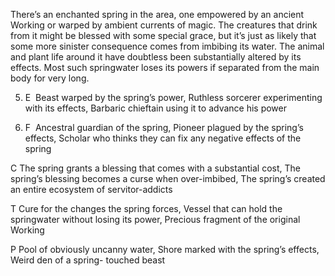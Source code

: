 There’s an enchanted spring in the area, one empowered by an ancient Working or warped by ambient currents of magic. The creatures that drink from it might be blessed with some special grace, but it’s just as likely that some more sinister consequence comes from imbibing its water. The animal and plant life around it have doubtless been substantially altered by its effects. Most such springwater loses its powers if separated from the main body for very long.

5.  E  Beast warped by the spring’s power, Ruthless sorcerer experimenting with its effects, Barbaric chieftain using it to advance his power
    
6.  F  Ancestral guardian of the spring, Pioneer plagued by the spring’s effects, Scholar who thinks they can fix any negative effects of the spring
    

C The spring grants a blessing that comes with a substantial cost, The spring’s blessing becomes a curse when over-imbibed, The spring’s created an entire ecosystem of servitor-addicts

T Cure for the changes the spring forces, Vessel that can hold the springwater without losing its power, Precious fragment of the original Working

P Pool of obviously uncanny water, Shore marked with the spring’s effects, Weird den of a spring- touched beast